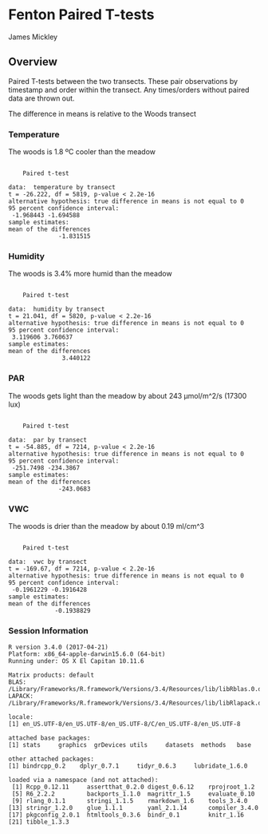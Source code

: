 # Fenton Paired T-tests
James Mickley  





## Overview

Paired T-tests between the two transects.  These pair observations by timestamp and order within the transect.  Any times/orders without paired data are thrown out.  

The difference in means is relative to the Woods transect 








### Temperature

The woods is 1.8 ºC cooler than the meadow


```

	Paired t-test

data:  temperature by transect
t = -26.222, df = 5819, p-value < 2.2e-16
alternative hypothesis: true difference in means is not equal to 0
95 percent confidence interval:
 -1.968443 -1.694588
sample estimates:
mean of the differences 
              -1.831515 
```


### Humidity

The woods is 3.4% more humid than the meadow


```

	Paired t-test

data:  humidity by transect
t = 21.041, df = 5820, p-value < 2.2e-16
alternative hypothesis: true difference in means is not equal to 0
95 percent confidence interval:
 3.119606 3.760637
sample estimates:
mean of the differences 
               3.440122 
```



### PAR

The woods gets light than the meadow by about 243 µmol/m^2/s (17300 lux)


```

	Paired t-test

data:  par by transect
t = -54.885, df = 7214, p-value < 2.2e-16
alternative hypothesis: true difference in means is not equal to 0
95 percent confidence interval:
 -251.7498 -234.3867
sample estimates:
mean of the differences 
              -243.0683 
```



### VWC

The woods is drier than the meadow by about 0.19 ml/cm^3


```

	Paired t-test

data:  vwc by transect
t = -169.67, df = 7214, p-value < 2.2e-16
alternative hypothesis: true difference in means is not equal to 0
95 percent confidence interval:
 -0.1961229 -0.1916428
sample estimates:
mean of the differences 
             -0.1938829 
```


### Session Information


```
R version 3.4.0 (2017-04-21)
Platform: x86_64-apple-darwin15.6.0 (64-bit)
Running under: OS X El Capitan 10.11.6

Matrix products: default
BLAS: /Library/Frameworks/R.framework/Versions/3.4/Resources/lib/libRblas.0.dylib
LAPACK: /Library/Frameworks/R.framework/Versions/3.4/Resources/lib/libRlapack.dylib

locale:
[1] en_US.UTF-8/en_US.UTF-8/en_US.UTF-8/C/en_US.UTF-8/en_US.UTF-8

attached base packages:
[1] stats     graphics  grDevices utils     datasets  methods   base     

other attached packages:
[1] bindrcpp_0.2    dplyr_0.7.1     tidyr_0.6.3     lubridate_1.6.0

loaded via a namespace (and not attached):
 [1] Rcpp_0.12.11     assertthat_0.2.0 digest_0.6.12    rprojroot_1.2   
 [5] R6_2.2.2         backports_1.1.0  magrittr_1.5     evaluate_0.10   
 [9] rlang_0.1.1      stringi_1.1.5    rmarkdown_1.6    tools_3.4.0     
[13] stringr_1.2.0    glue_1.1.1       yaml_2.1.14      compiler_3.4.0  
[17] pkgconfig_2.0.1  htmltools_0.3.6  bindr_0.1        knitr_1.16      
[21] tibble_1.3.3    
```
